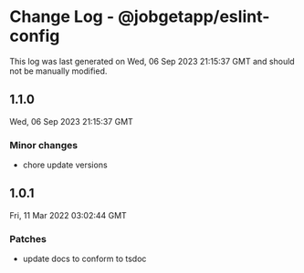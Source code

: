# Change Log - @jobgetapp/eslint-config

This log was last generated on Wed, 06 Sep 2023 21:15:37 GMT and should not be manually modified.

## 1.1.0
Wed, 06 Sep 2023 21:15:37 GMT

### Minor changes

- chore update versions

## 1.0.1
Fri, 11 Mar 2022 03:02:44 GMT

### Patches

- update docs to conform to tsdoc

